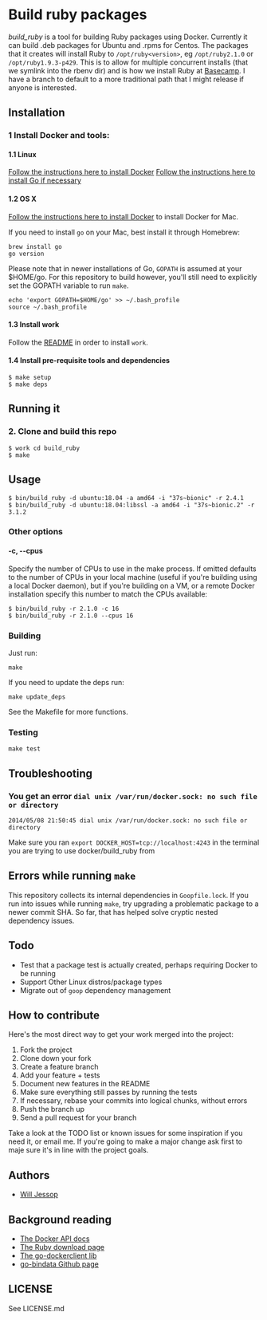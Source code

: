# Build ruby packages

*build_ruby* is a tool for building Ruby packages using Docker. Currently it can build .deb packages for Ubuntu and .rpms for Centos. The packages that it creates will install Ruby to ````/opt/ruby<version>````, eg ````/opt/ruby2.1.0```` or ````/opt/ruby1.9.3-p429````. This is to allow for multiple concurrent installs (that we symlink into the rbenv dir) and is how we install Ruby at [Basecamp](https://basecamp.com/). I have a branch to default to a more traditional path that I might release if anyone is interested.

## Installation

### 1 Install Docker and tools:

#### 1.1 Linux

[Follow the instructions here to install Docker](http://docs.docker.io/installation/)
[Follow the instructions here to install Go if necessary](https://go.dev/doc/install)

#### 1.2 OS X

[Follow the instructions here to install Docker](https://docs.docker.com/engine/installation/mac/) to install Docker for Mac.

If you need to install `go` on your Mac, best install it through Homebrew:

```
brew install go
go version
```
Please note that in newer installations of Go, `GOPATH` is assumed at your $HOME/go. For this repository to build however, you'll still need to explicitly set the GOPATH variable to run `make`.

```
echo 'export GOPATH=$HOME/go' >> ~/.bash_profile
source ~/.bash_profile
```

#### 1.3 Install work

Follow the [README](https://github.com/basecamp/work#first-time-setup) in order to install `work`.

#### 1.4 Install pre-requisite tools and dependencies

    $ make setup
    $ make deps

## Running it

### 2. Clone and build this repo

    $ work cd build_ruby
    $ make

## Usage

    $ bin/build_ruby -d ubuntu:18.04 -a amd64 -i "37s~bionic" -r 2.4.1
    $ bin/build_ruby -d ubuntu:18.04:libssl -a amd64 -i "37s~bionic.2" -r 3.1.2

### Other options

#### -c, --cpus

Specify the number of CPUs to use in the make process. If omitted defaults to the number of CPUs in your local machine (useful if you're building using a local Docker daemon), but if you're building on a VM, or a remote Docker installation specify this number to match the CPUs available:

    $ bin/build_ruby -r 2.1.0 -c 16
    $ bin/build_ruby -r 2.1.0 --cpus 16

### Building

Just run:

    make

If you need to update the deps run:

    make update_deps

See the Makefile for more functions.

### Testing

    make test

## Troubleshooting

### You get an error ````dial unix /var/run/docker.sock: no such file or directory````

    2014/05/08 21:50:45 dial unix /var/run/docker.sock: no such file or directory

Make sure you ran ````export DOCKER_HOST=tcp://localhost:4243```` in the terminal you are trying to use docker/build_ruby from

## Errors while running `make`

This repository collects its internal dependencies in `Goopfile.lock`. If you run into issues while running `make`, try upgrading a problematic package to a newer commit SHA. So far, that has helped solve cryptic nested dependency issues.

## Todo

* Test that a package test is actually created, perhaps requiring Docker to be running
* Support Other Linux distros/package types
* Migrate out of `goop` dependency management

## How to contribute

Here's the most direct way to get your work merged into the project:

1. Fork the project
2. Clone down your fork
3. Create a feature branch
4. Add your feature + tests
5. Document new features in the README
6. Make sure everything still passes by running the tests
7. If necessary, rebase your commits into logical chunks, without errors
8. Push the branch up
9. Send a pull request for your branch

Take a look at the TODO list or known issues for some inspiration if you need it, or email me. If you're going to make a major change ask first to maje sure it's in line with the project goals.

## Authors

* [Will Jessop](mailto:will@willj.net)

## Background reading

* [The Docker API docs](http://docs.docker.io/reference/api/docker_remote_api_v1.10/)
* [The Ruby download page](http://docs.docker.io/reference/api/docker_remote_api_v1.10/)
* [The go-dockerclient lib](https://github.com/fsouza/go-dockerclient)
* [go-bindata Github page](https://github.com/kevinburke/go-bindata)

## LICENSE

See LICENSE.md
